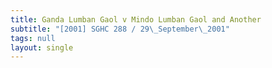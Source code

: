 ```yaml
---
title: Ganda Lumban Gaol v Mindo Lumban Gaol and Another
subtitle: "[2001] SGHC 288 / 29\_September\_2001"
tags: null
layout: single
---
```


